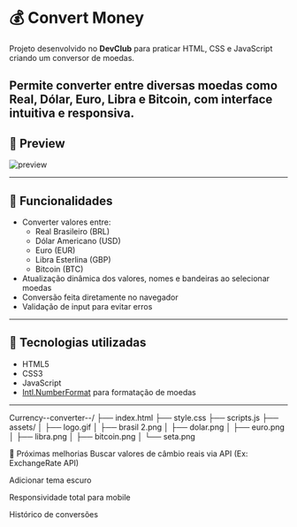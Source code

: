 # 💰 Convert Money

Projeto desenvolvido no **DevClub** para praticar HTML, CSS e JavaScript criando um conversor de moedas.

Permite converter entre diversas moedas como **Real, Dólar, Euro, Libra e Bitcoin**, com interface intuitiva e responsiva.
---

## 📸 Preview

![preview](./assets/preview.png) <!-- Adicione essa imagem na pasta /assets com esse nome -->

---

## 🚀 Funcionalidades

- Converter valores entre:
  - Real Brasileiro (BRL)
  - Dólar Americano (USD)
  - Euro (EUR)
  - Libra Esterlina (GBP)
  - Bitcoin (BTC)
- Atualização dinâmica dos valores, nomes e bandeiras ao selecionar moedas
- Conversão feita diretamente no navegador
- Validação de input para evitar erros

---

## 🧪 Tecnologias utilizadas

- HTML5
- CSS3
- JavaScript 
- [Intl.NumberFormat](https://developer.mozilla.org/pt-BR/docs/Web/JavaScript/Reference/Global_Objects/Intl/NumberFormat) para formatação de moedas
---

Currency--converter--/
├── index.html
├── style.css
├── scripts.js
├── assets/
│   ├── logo.gif
│   ├── brasil 2.png
│   ├── dolar.png
│   ├── euro.png
│   ├── libra.png
│   ├── bitcoin.png
│   └── seta.png

📌 Próximas melhorias
 Buscar valores de câmbio reais via API (Ex: ExchangeRate API)

 Adicionar tema escuro

 Responsividade total para mobile

 Histórico de conversões


